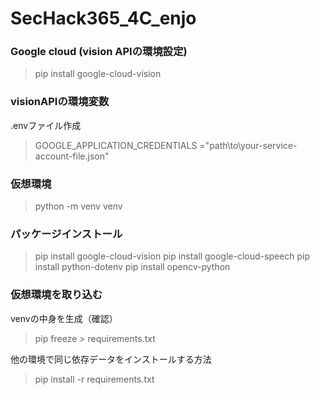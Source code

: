 # SecHack365_4C_enjo

### Google cloud (vision APIの環境設定)
>pip install google-cloud-vision

### visionAPIの環境変数

.envファイル作成
>GOOGLE_APPLICATION_CREDENTIALS ="path\to\your-service-account-file.json"


### 仮想環境
>python -m venv venv

### パッケージインストール

>pip install google-cloud-vision 
>pip install google-cloud-speech
>pip install python-dotenv 
>pip install opencv-python

### 仮想環境を取り込む

venvの中身を生成（確認）
>pip freeze > requirements.txt

他の環境で同じ依存データをインストールする方法
>pip install -r requirements.txt
